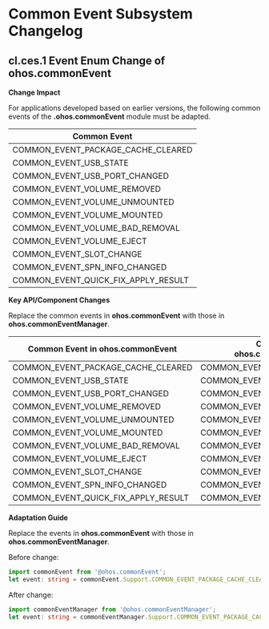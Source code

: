 # Common Event Subsystem Changelog

## cl.ces.1 Event Enum Change of ohos.commonEvent

**Change Impact**

For applications developed based on earlier versions, the following common events of the **.ohos.commonEvent** module must be adapted.

| Common Event                         |
| ----------------------------------- |
| COMMON_EVENT_PACKAGE_CACHE_CLEARED  |
| COMMON_EVENT_USB_STATE              |
| COMMON_EVENT_USB_PORT_CHANGED       |
| COMMON_EVENT_VOLUME_REMOVED         |
| COMMON_EVENT_VOLUME_UNMOUNTED       |
| COMMON_EVENT_VOLUME_MOUNTED         |
| COMMON_EVENT_VOLUME_BAD_REMOVAL     |
| COMMON_EVENT_VOLUME_EJECT           |
| COMMON_EVENT_SLOT_CHANGE            |
| COMMON_EVENT_SPN_INFO_CHANGED       |
| COMMON_EVENT_QUICK_FIX_APPLY_RESULT |

**Key API/Component Changes**

Replace the common events in **ohos.commonEvent** with those in **ohos.commonEventManager**.

| Common Event in ohos.commonEvent | Common Event in ohos.commonEventManager |
| ----------------------------------- | ----------------------------------- |
| COMMON_EVENT_PACKAGE_CACHE_CLEARED  | COMMON_EVENT_PACKAGE_CACHE_CLEARED  |
| COMMON_EVENT_USB_STATE              | COMMON_EVENT_USB_STATE              |
| COMMON_EVENT_USB_PORT_CHANGED       | COMMON_EVENT_USB_PORT_CHANGED       |
| COMMON_EVENT_VOLUME_REMOVED         | COMMON_EVENT_VOLUME_REMOVED         |
| COMMON_EVENT_VOLUME_UNMOUNTED       | COMMON_EVENT_VOLUME_UNMOUNTED       |
| COMMON_EVENT_VOLUME_MOUNTED         | COMMON_EVENT_VOLUME_MOUNTED         |
| COMMON_EVENT_VOLUME_BAD_REMOVAL     | COMMON_EVENT_VOLUME_BAD_REMOVAL     |
| COMMON_EVENT_VOLUME_EJECT           | COMMON_EVENT_VOLUME_EJECT           |
| COMMON_EVENT_SLOT_CHANGE            | COMMON_EVENT_SLOT_CHANGE            |
| COMMON_EVENT_SPN_INFO_CHANGED       | COMMON_EVENT_SPN_INFO_CHANGED       |
| COMMON_EVENT_QUICK_FIX_APPLY_RESULT | COMMON_EVENT_QUICK_FIX_APPLY_RESULT |

**Adaptation Guide**

Replace the events in **ohos.commonEvent** with those in **ohos.commonEventManager**.

Before change:

```typescript
import commonEvent from '@ohos.commonEvent';
let event: string = commonEvent.Support.COMMON_EVENT_PACKAGE_CACHE_CLEARED;
```

After change:

```typescript
import commonEventManager from '@ohos.commonEventManager';
let event: string = commonEventManager.Support.COMMON_EVENT_PACKAGE_CACHE_CLEARED;
```
